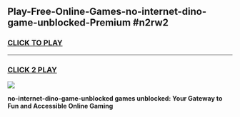 
## Play-Free-Online-Games-no-internet-dino-game-unblocked-Premium #n2rw2
<h3>
<a href="https://premium.freeplayer.one?title=no-internet-dino-game-unblocked&ref=8M">CLICK TO PLAY</a></h3>
<hr>

<h3>
<a href="https://premium.freeplayer.one?title=no-internet-dino-game-unblocked&ref=8M">CLICK 2 PLAY</a>
  
</h3>

<a href="https://premium.freeplayer.one?title=no-internet-dino-game-unblocked&ref=8M"><img src="https://clearcache.store/games.png"></a>


**no-internet-dino-game-unblocked games unblocked: Your Gateway to Fun and Accessible Online Gaming**
